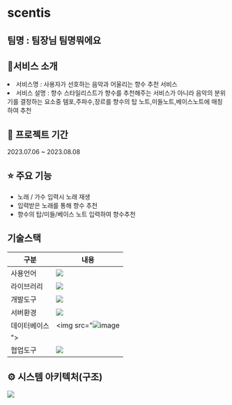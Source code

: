 # scentis

## 팀명 : 팀장님 팀명뭐에요
## 👀서비스 소개
 <li>서비스명 : 사용자가 선호하는 음악과 어울리는 향수 추천 서비스</li>
 <li>서비스 설명 : 향수 스타일리스트가 향수를 추천해주는 서비스가 아니라 음악의 분위기를 결정하는 요소중 템포,주파수,장르를 향수의 탑 노트,미들노트,베이스노트에 매칭하여 추천</li>

 
## 📅 프로젝트 기간
2023.07.06 ~ 2023.08.08 

## ⭐ 주요 기능
- 노래 / 가수 입력시 노래 재생
- 입력받은 노래를 통해 향수 추천
- 향수의 탑/미들/베이스 노트 입력하여 향수추천

##  기술스택
|구분|내용|
|------|---|
|사용언어|<img src="https://user-images.githubusercontent.com/130940590/241094900-462f9dd5-900c-4d75-829a-32d09b7b38d6.png"> |
|라이브러리|<img src="https://user-images.githubusercontent.com/130940590/241096022-42acfffa-c7f3-49b6-823e-12d56a93f0bd.png">  |
|개발도구|<img src="https://user-images.githubusercontent.com/130940590/241096754-4356e85e-0328-4b49-89c4-3c22d994655d.png"> |
|서버환경|<img src="https://user-images.githubusercontent.com/130940590/241096925-e6a06e97-d198-491c-9baa-948a5f8f7d03.png"> |
|데이터베이스|<img src="![image](https://github.com/2021-SMHRD-KDT-BigData-18/scentis/assets/130642967/22c3aaf4-e956-4328-b7d5-c81f855ca0ee)
"> |
|협업도구|<img src="https://user-images.githubusercontent.com/130940590/241097188-9c213634-a8c0-4658-98d3-211b2b48e5cd.png"> |

## ⚙ 시스템 아키텍처(구조)

<img src="https://user-images.githubusercontent.com/130714531/241093670-22572e27-0de3-4d83-a78f-7b6a54eeff38.png">

<br>
